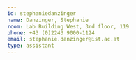 ```yaml
---
id: stephaniedanzinger
name: Danzinger, Stephanie
room: Lab Building West, 3rd floor, 119
phone: +43 (0)2243 9000-1124
email: stephanie.danzinger@ist.ac.at
type: assistant
---
```


